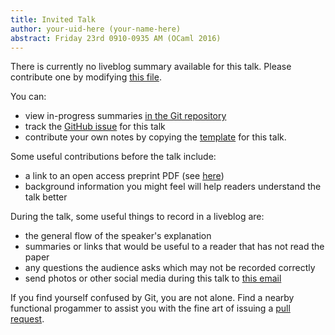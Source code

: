```yaml
---
title: Invited Talk
author: your-uid-here (your-name-here)
abstract: Friday 23rd 0910-0935 AM (OCaml 2016)
---
```


There is currently no liveblog summary available for this talk. Please contribute one by modifying [this file](https://github.com/ocamllabs/icfp2016-blog/blob/master/OCaml/invited-talk.md).

You can:
* view in-progress summaries [in the Git repository](https://github.com/ocamllabs/icfp2016-blog/tree/master/OCaml/invited-talk/)
* track the [GitHub issue](https://github.com/ocamllabs/icfp2016-blog/issues/130) for this talk
* contribute your own notes by copying the [template](invited-talk/template.md) for this talk.

Some useful contributions before the talk include:
* a link to an open access preprint PDF (see [here](https://github.com/gasche/icfp2016-papers))
* background information you might feel will help readers understand the talk better

During the talk, some useful things to record in a liveblog are:
* the general flow of the speaker's explanation
* summaries or links that would be useful to a reader that has not read the paper
* any questions the audience asks which may not be recorded correctly
* send photos or other social media during this talk to [this email](mailto:icfp16.photos@gmail.com?subject=OCaml:invited-talk)

If you find yourself confused by Git, you are not alone. Find a nearby functional progammer
to assist you with the fine art of issuing a [pull request](https://help.github.com/articles/about-pull-requests/).


